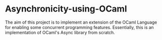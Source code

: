 # Asynchronicity-using-OCaml

The aim of this project is to implement an extension of the OCaml Language for enabling some concurrent
programming features. Essentially, this is an implementation of OCaml's Async library from scratch.
